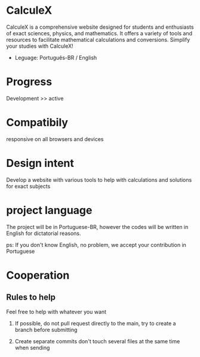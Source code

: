 # CalculeX

CalculeX is a comprehensive website designed for students and enthusiasts of exact sciences, physics, and mathematics. It offers a variety of tools and resources to facilitate mathematical calculations and conversions. Simplify your studies with CalculeX!

- Leguage: Português-BR / English

# Progress

Development >> active

# Compatibily

responsive on all browsers and devices

# Design intent

Develop a website with various tools to help with calculations and solutions for exact subjects

# project language

The project will be in Portuguese-BR, however the codes will be written in English for dictatorial reasons.

ps: If you don't know English, no problem, we accept your contribution in Portuguese

# Cooperation

## Rules to help

Feel free to help with whatever you want

1. If possible, do not pull request directly to the main, try to create a branch before submitting

2. Create separate commits don't touch several files at the same time when sending
